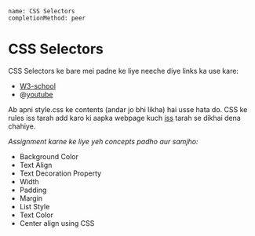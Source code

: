 ```ngMeta
name: CSS Selectors
completionMethod: peer
```

# CSS Selectors

CSS Selectors ke bare mei padne ke liye neeche diye links ka use kare:

- [W3-school](http://www.w3schools.com/css/css_syntax.asp)
- @[youtube](WrImGwPqy9Y)

Ab apni style.css ke contents (andar jo bhi likha) hai usse hata do. CSS ke rules iss tarah add karo ki aapka webpage kuch [iss](https://abhishekgupta92.github.io/equality3) tarah se dikhai dena chahiye.

_Assignment karne ke liye yeh concepts padho aur samjho:_

- Background Color 
- Text Align
- Text Decoration Property
- Width
- Padding
- Margin
- List Style
- Text Color
- Center align using CSS
